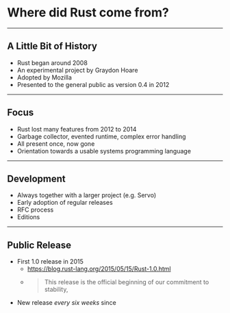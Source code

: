 # Where did Rust come from?

---

## A Little Bit of History

* Rust began around 2008
* An experimental project by Graydon Hoare
* Adopted by Mozilla
* Presented to the general public as version 0.4 in 2012

---

## Focus

* Rust lost many features from 2012 to 2014
* Garbage collector, evented runtime, complex error handling
* All present once, now gone
* Orientation towards a usable systems programming language

---

## Development

* Always together with a larger project (e.g. Servo)
* Early adoption of regular releases
* RFC process
* Editions

---

## Public Release

* First 1.0 release in 2015
  * https://blog.rust-lang.org/2015/05/15/Rust-1.0.html
  * > This release is the official beginning of our commitment to stability,
* New release *every six weeks* since
